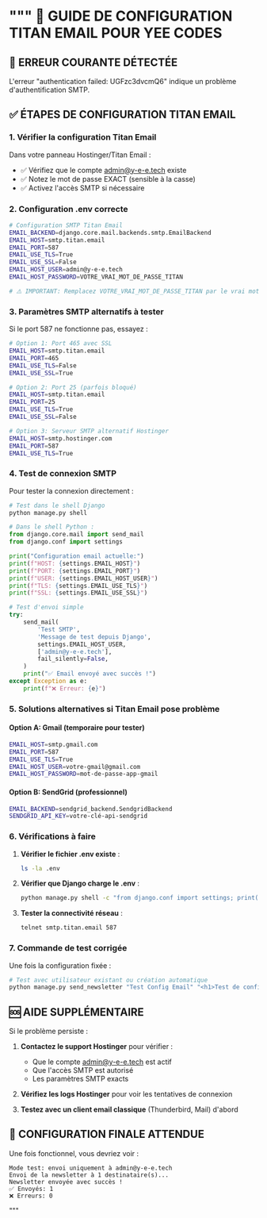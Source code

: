 """
🔧 GUIDE DE CONFIGURATION TITAN EMAIL POUR YEE CODES
=================================================

## 🚨 ERREUR COURANTE DÉTECTÉE
L'erreur "authentication failed: UGFzc3dvcmQ6" indique un problème d'authentification SMTP.

## ✅ ÉTAPES DE CONFIGURATION TITAN EMAIL

### 1. Vérifier la configuration Titan Email
Dans votre panneau Hostinger/Titan Email :
- ✅ Vérifiez que le compte admin@y-e-e.tech existe
- ✅ Notez le mot de passe EXACT (sensible à la casse)
- ✅ Activez l'accès SMTP si nécessaire

### 2. Configuration .env correcte
```bash
# Configuration SMTP Titan Email
EMAIL_BACKEND=django.core.mail.backends.smtp.EmailBackend
EMAIL_HOST=smtp.titan.email
EMAIL_PORT=587
EMAIL_USE_TLS=True
EMAIL_USE_SSL=False
EMAIL_HOST_USER=admin@y-e-e.tech
EMAIL_HOST_PASSWORD=VOTRE_VRAI_MOT_DE_PASSE_TITAN

# ⚠️ IMPORTANT: Remplacez VOTRE_VRAI_MOT_DE_PASSE_TITAN par le vrai mot de passe !
```

### 3. Paramètres SMTP alternatifs à tester
Si le port 587 ne fonctionne pas, essayez :

```bash
# Option 1: Port 465 avec SSL
EMAIL_HOST=smtp.titan.email
EMAIL_PORT=465
EMAIL_USE_TLS=False
EMAIL_USE_SSL=True

# Option 2: Port 25 (parfois bloqué)
EMAIL_HOST=smtp.titan.email
EMAIL_PORT=25
EMAIL_USE_TLS=True
EMAIL_USE_SSL=False

# Option 3: Serveur SMTP alternatif Hostinger
EMAIL_HOST=smtp.hostinger.com
EMAIL_PORT=587
EMAIL_USE_TLS=True
```

### 4. Test de connexion SMTP
Pour tester la connexion directement :

```python
# Test dans le shell Django
python manage.py shell

# Dans le shell Python :
from django.core.mail import send_mail
from django.conf import settings

print("Configuration email actuelle:")
print(f"HOST: {settings.EMAIL_HOST}")
print(f"PORT: {settings.EMAIL_PORT}")
print(f"USER: {settings.EMAIL_HOST_USER}")
print(f"TLS: {settings.EMAIL_USE_TLS}")
print(f"SSL: {settings.EMAIL_USE_SSL}")

# Test d'envoi simple
try:
    send_mail(
        'Test SMTP',
        'Message de test depuis Django',
        settings.EMAIL_HOST_USER,
        ['admin@y-e-e.tech'],
        fail_silently=False,
    )
    print("✅ Email envoyé avec succès !")
except Exception as e:
    print(f"❌ Erreur: {e}")
```

### 5. Solutions alternatives si Titan Email pose problème

#### Option A: Gmail (temporaire pour tester)
```bash
EMAIL_HOST=smtp.gmail.com
EMAIL_PORT=587
EMAIL_USE_TLS=True
EMAIL_HOST_USER=votre-gmail@gmail.com
EMAIL_HOST_PASSWORD=mot-de-passe-app-gmail
```

#### Option B: SendGrid (professionnel)
```bash
EMAIL_BACKEND=sendgrid_backend.SendgridBackend
SENDGRID_API_KEY=votre-clé-api-sendgrid
```

### 6. Vérifications à faire

1. **Vérifier le fichier .env existe** :
   ```bash
   ls -la .env
   ```

2. **Vérifier que Django charge le .env** :
   ```bash
   python manage.py shell -c "from django.conf import settings; print(settings.EMAIL_HOST_USER)"
   ```

3. **Tester la connectivité réseau** :
   ```bash
   telnet smtp.titan.email 587
   ```

### 7. Commande de test corrigée
Une fois la configuration fixée :

```bash
# Test avec utilisateur existant ou création automatique
python manage.py send_newsletter "Test Config Email" "<h1>Test de configuration Titan Email</h1><p>Si vous recevez cet email, la configuration fonctionne !</p>" --test-email admin@y-e-e.tech
```

## 🆘 AIDE SUPPLÉMENTAIRE

Si le problème persiste :

1. **Contactez le support Hostinger** pour vérifier :
   - Que le compte admin@y-e-e.tech est actif
   - Que l'accès SMTP est autorisé
   - Les paramètres SMTP exacts

2. **Vérifiez les logs Hostinger** pour voir les tentatives de connexion

3. **Testez avec un client email classique** (Thunderbird, Mail) d'abord

## 📧 CONFIGURATION FINALE ATTENDUE

Une fois fonctionnel, vous devriez voir :
```
Mode test: envoi uniquement à admin@y-e-e.tech
Envoi de la newsletter à 1 destinataire(s)...
Newsletter envoyée avec succès !
✅ Envoyés: 1
❌ Erreurs: 0
```
"""
